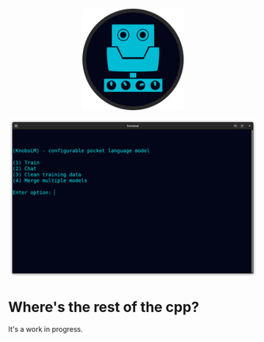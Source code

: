 <!--
Configurable pocket language model of 1M to 250B neurons.
-->



<p align="center">
  <img src="https://github.com/compromise-evident/KnobsLM/blob/main/Other/KnobsLM_icon_4fb9fb7dd2e08b9c0376d9782ca0c195628a6e075eed0bf847bc15ba624e1308.png" width="205">
</p>

<p align="center">
  <img src="https://raw.githubusercontent.com/compromise-evident/KnobsLM/main/Other/KnobsLM_terminal_56e44f680dae96d96a3dc7c38272553b7787405c12b2982e1da240ca75f1fe83.png">
</p>



# Where's the rest of the cpp?

It's a work in progress.
